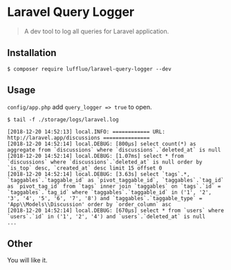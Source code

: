 # Laravel Query Logger

> A dev tool to log all queries for Laravel application.

## Installation
```
$ composer require luffluo/laravel-query-logger --dev
```

## Usage

`config/app.php` add `query_logger => true` to open.

```
$ tail -f ./storage/logs/laravel.log
```

```
[2018-12-20 14:52:13] local.INFO: ============ URL: http://laravel.app/discussions ===============
[2018-12-20 14:52:14] local.DEBUG: [800μs] select count(*) as aggregate from `discussions` where `discussions`.`deleted_at` is null
[2018-12-20 14:52:14] local.DEBUG: [1.07ms] select * from `discussions` where `discussions`.`deleted_at` is null order by `is_top` desc, `created_at` desc limit 15 offset 0
[2018-12-20 14:52:14] local.DEBUG: [3.63s] select `tags`.*, `taggables`.`taggable_id` as `pivot_taggable_id`, `taggables`.`tag_id` as `pivot_tag_id` from `tags` inner join `taggables` on `tags`.`id` = `taggables`.`tag_id` where `taggables`.`taggable_id` in ('1', '2', '3', '4', '5', '6', '7', '8') and `taggables`.`taggable_type` = 'App\\Models\\Discussion' order by `order_column` asc
[2018-12-20 14:52:14] local.DEBUG: [670μs] select * from `users` where `users`.`id` in ('1', '2', '4') and `users`.`deleted_at` is null
...
```

## Other
You will like it.
